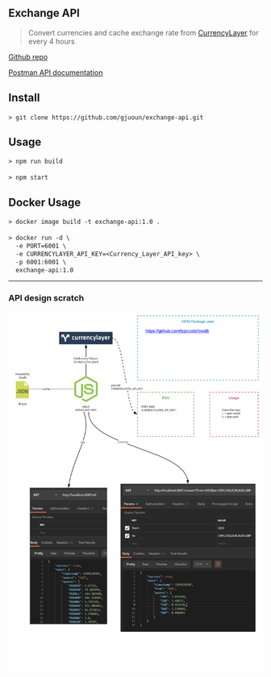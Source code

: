 ## Exchange API

> Convert currencies and cache exchange rate from [CurrencyLayer](https://currencylayer.com/) for every 4 hours

[Github repo](https://github.com/gjuoun/exchange-api)

[Postman API documentation](https://documenter.getpostman.com/view/3220489/SzmfZHs4)

## Install
```
> git clone https://github.com/gjuoun/exchange-api.git
```

## Usage 
```
> npm run build

> npm start
```

## Docker Usage
```
> docker image build -t exchange-api:1.0 .

> docker run -d \
  -e PORT=6001 \
  -e CURRENCYLAYER_API_KEY=<Currency_Layer_API_key> \
  -p 6001:6001 \
  exchange-api:1.0
```
---
### API design scratch
![](image.png)